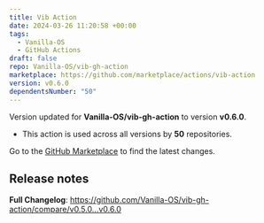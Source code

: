 ```yaml
---
title: Vib Action
date: 2024-03-26 11:20:58 +00:00
tags:
  - Vanilla-OS
  - GitHub Actions
draft: false
repo: Vanilla-OS/vib-gh-action
marketplace: https://github.com/marketplace/actions/vib-action
version: v0.6.0
dependentsNumber: "50"
---
```



Version updated for **Vanilla-OS/vib-gh-action** to version **v0.6.0**.
- This action is used across all versions by **50** repositories.

Go to the [GitHub Marketplace](https://github.com/marketplace/actions/vib-action) to find the latest changes.

## Release notes

**Full Changelog**: https://github.com/Vanilla-OS/vib-gh-action/compare/v0.5.0...v0.6.0
